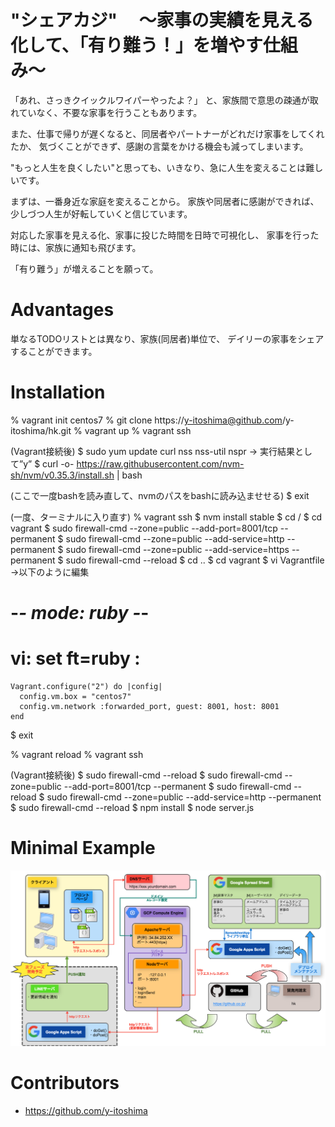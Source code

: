 # "シェアカジ" 　〜家事の実績を見える化して、「有り難う！」を増やす仕組み〜

<!-- # Short Description -->

「あれ、さっきクイックルワイパーやったよ？」
と、家族間で意思の疎通が取れていなく、不要な家事を行うこともあります。

また、仕事で帰りが遅くなると、同居者やパートナーがどれだけ家事をしてくれたか、
気づくことができず、感謝の言葉をかける機会も減ってしまいます。

"もっと人生を良くしたい"と思っても、いきなり、急に人生を変えることは難しいです。

まずは、一番身近な家庭を変えることから。
家族や同居者に感謝ができれば、少しづつ人生が好転していくと信じています。

対応した家事を見える化、家事に投じた時間を日時で可視化し、
家事を行った時には、家族に通知も飛びます。

「有り難う」が増えることを願って。

# Advantages

単なるTODOリストとは異なり、家族(同居者)単位で、
デイリーの家事をシェアすることができます。

# Installation


% vagrant init centos7
% git clone https://y-itoshima@github.com/y-itoshima/hk.git
% vagrant up
% vagrant ssh

(Vagrant接続後)
$ sudo yum update curl nss nss-util nspr
-> 実行結果として”y”
$ curl -o- https://raw.githubusercontent.com/nvm-sh/nvm/v0.35.3/install.sh | bash

(ここで一度bashを読み直して、nvmのパスをbashに読み込ませせる)
$ exit

(一度、ターミナルに入り直す)
% vagrant ssh
$ nvm install stable
$ cd /
$ cd vagrant
$ sudo firewall-cmd --zone=public --add-port=8001/tcp --permanent
$ sudo firewall-cmd --zone=public --add-service=http --permanent
$ sudo firewall-cmd --zone=public --add-service=https --permanent
$ sudo firewall-cmd --reload
$ cd ..
$ cd vagrant
$ vi Vagrantfile  ->以下のように編集

# -*- mode: ruby -*-
# vi: set ft=ruby :
```
Vagrant.configure("2") do |config|
  config.vm.box = "centos7"
  config.vm.network :forwarded_port, guest: 8001, host: 8001
end
```

$ exit

% vagrant reload
% vagrant ssh

(Vagrant接続後)
$ sudo firewall-cmd --reload
$ sudo firewall-cmd --zone=public --add-port=8001/tcp --permanent
$ sudo firewall-cmd --reload
$ sudo firewall-cmd --zone=public --add-service=http --permanent
$ sudo firewall-cmd --reload
$ npm install
$ node server.js

# Minimal Example

![Minimal Example](resources/file-0.png)

# Contributors

- https://github.com/y-itoshima

<!-- CREATED_BY_LEADYOU_README_GENERATOR -->
